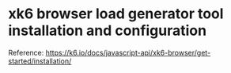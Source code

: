 # xk6 browser load generator tool installation and configuration

Reference: <https://k6.io/docs/javascript-api/xk6-browser/get-started/installation/>
